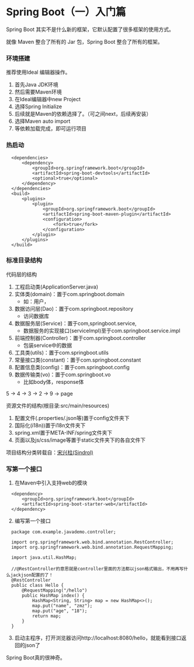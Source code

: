 # Spring Boot（一）入门篇

Spring Boot 其实不是什么新的框架，它默认配置了很多框架的使用方式。

就像 Maven 整合了所有的 Jar 包，Spring Boot 整合了所有的框架。

### 环境搭建

推荐使用Ideal 编辑器操作。

1. 首先Java JDK环境
2. 然后需要Maven环境
3. 在Ideal编辑器中new Project
4. 选择Spring Initialize
5. 后续就是Maven的依赖选择了。（可之间next，后续再安装）
6. 选择Maven auto import
7. 等依赖加载完成，即可运行项目

### 热启动

```
  <dependencies>
      <dependency>
          <groupId>org.springframework.boot</groupId>
          <artifactId>spring-boot-devtools</artifactId>
          <optional>true</optional>
      </dependency>
  </dependencies>
  <build>
      <plugins>
          <plugin>
              <groupId>org.springframework.boot</groupId>
              <artifactId>spring-boot-maven-plugin</artifactId>
              <configuration>
                  <fork>true</fork>
              </configuration>
          </plugin>
      </plugins>
  </build>
```

### 标准目录结构

代码层的结构
  1. 工程启动类(ApplicationServer.java)
  2. 实体类(domain)：置于com.springboot.domain
     * 如：用户，
  3. 数据访问层(Dao)：置于com.springboot.repository
     * 访问数据库
  4. 数据服务层(Service)：置于com,springboot.service,
     * 数据服务的实现接口(serviceImpl)至于com.springboot.service.impl
  5. 前端控制器(Controller)：置于com.springboot.controller
     * 包装service中的数据
  6. 工具类(utils)：置于com.springboot.utils
  7. 常量接口类(constant)：置于com.springboot.constant
  8. 配置信息类(config)：置于com.springboot.config
  9. 数据传输类(vo)：置于com.springboot.vo
     * 比如body体，response体

5 -> 4 -> 3 -> 2 -> 9 -> page

资源文件的结构(根目录:src/main/resources)
  1. 配置文件(.properties/.json等)置于config文件夹下
  2. 国际化(i18n))置于i18n文件夹下
  3. spring.xml置于META-INF/spring文件夹下
  4. 页面以及js/css/image等置于static文件夹下的各自文件下

项目结构分类转载自：[宋兴柱(Sindrol)](http://www.cnblogs.com/songxingzhu/p/9597927.html)

### 写第一个接口

1. 在Maven中引入支持web的模块
  ```
    <dependency>
        <groupId>org.springframework.boot</groupId>
        <artifactId>spring-boot-starter-web</artifactId>
    </dependency>
  ```
2. 编写第一个接口
  ```
    package com.example.javademo.controller;

    import org.springframework.web.bind.annotation.RestController;
    import org.springframework.web.bind.annotation.RequestMapping;

    import java.util.HashMap;

    //@RestController的意思就是controller里面的方法都以json格式输出，不用再写什么jackjson配置的了！
    @RestController
    public class Hello {
        @RequestMapping("/hello")
        public HashMap index() {
            HashMap<String, String> map = new HashMap<>();
            map.put("name", "zmz");
            map.put("age", "18");
            return map;
        }
    }
  ```
3. 启动主程序，打开浏览器访问http://localhost:8080/hello，就能看到接口返回的json了

Spring Boot真的很神奇。

